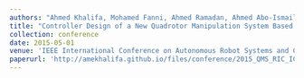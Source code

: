 ```yaml
---
authors: "Ahmed Khalifa, Mohamed Fanni, Ahmed Ramadan, Ahmed Abo-Ismail"
title: "Controller Design of a New Quadrotor Manipulation System Based on Robust Internal-Loop Compensator"
collection: conference
date: 2015-05-01
venue: 'IEEE International Conference on Autonomous Robot Systems and Competitions (ICARSC)'
paperurl: 'http://amekhalifa.github.io/files/conference/2015_QMS_RIC_ICARSC15.pdf'
---
```

